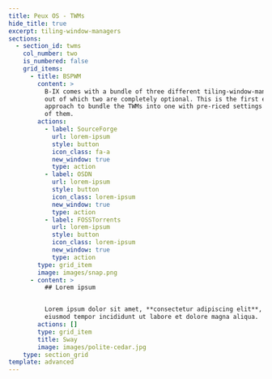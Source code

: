 ```yaml
---
title: Peux OS - TWMs
hide_title: true
excerpt: tiling-window-managers
sections:
  - section_id: twms
    col_number: two
    is_numbered: false
    grid_items:
      - title: BSPWM
        content: >
          B-IX comes with a bundle of three different tiling-window-managers,
          out of which two are completely optional. This is the first ever
          approach to bundle the TWMs into one with pre-riced settings for each
          of them.
        actions:
          - label: SourceForge
            url: lorem-ipsum
            style: button
            icon_class: fa-a
            new_window: true
            type: action
          - label: OSDN
            url: lorem-ipsum
            style: button
            icon_class: lorem-ipsum
            new_window: true
            type: action
          - label: FOSSTorrents
            url: lorem-ipsum
            style: button
            icon_class: lorem-ipsum
            new_window: true
            type: action
        type: grid_item
        image: images/snap.png
      - content: >
          ## Lorem ipsum


          Lorem ipsum dolor sit amet, **consectetur adipiscing elit**, sed do
          eiusmod tempor incididunt ut labore et dolore magna aliqua.
        actions: []
        type: grid_item
        title: Sway
        image: images/polite-cedar.jpg
    type: section_grid
template: advanced
---
```

